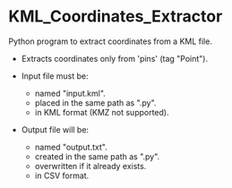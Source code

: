 # KML_Coordinates_Extractor
Python program to extract coordinates from a KML file.

* Extracts coordinates only from 'pins' (tag "Point").

* Input file must be:
  * named "input.kml".
  * placed in the same path as ".py".
  * in KML format (KMZ not supported).

* Output file will be:
  * named "output.txt".
  * created in the same path as ".py".
  * overwritten if it already exists.
  * in CSV format.
